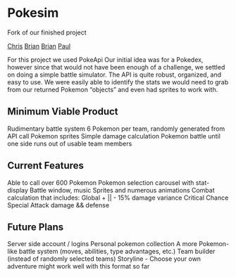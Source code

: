 # Pokesim
Fork of our finished project

[Chris](https://github.com/cheachster)
[Brian](https://github.com/DreissenZulu)
[Brian](https://github.com/BCButcher)
[Paul](https://github.com/PaulB-H)

For this project we used PokeApi
Our initial idea was for a Pokedex, however since that would not have been enough of a challenge, we settled on doing a simple battle simulator.
The API is quite robust, organized, and easy to use. We were easily able to identify the stats we would need to grab from our returned Pokemon “objects” and even had sprites to work with.

## Minimum Viable Product

Rudimentary battle system
6 Pokemon per team, randomly generated from API call
Pokemon sprites
Simple damage calculation 
Pokemon battle until one side runs out of usable team members

## Current Features

Able to call over 600 Pokemon
Pokemon selection carousel with stat-display
Battle window, music
Sprites and numerous animations
Combat calculation that includes:
Global + || - 15% damage variance
Critical Chance
Special Attack damage && defense

## Future Plans

Server side account / logins
Personal pokemon collection
A more Pokemon-like battle system (moves, abilities, type advantages, etc.)
Team builder (instead of randomly selected teams)
Storyline - Choose your own adventure might work well with this format so far

